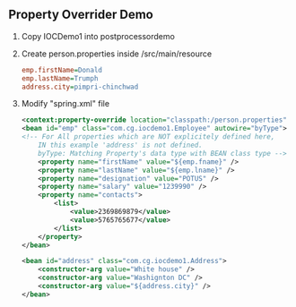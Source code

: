 ## Property Overrider Demo


1. Copy IOCDemo1 into postprocessordemo
2. Create person.properties inside /src/main/resource

    ```ini
    emp.firstName=Donald
    emp.lastName=Trumph
    address.city=pimpri-chinchwad
    ```

3.  Modify "spring.xml" file

    ```xml
    <context:property-override location="classpath:/person.properties"  />
    <bean id="emp" class="com.cg.iocdemo1.Employee" autowire="byType">
	<!-- For All properties which are NOT explicitely defined here,
		IN this example 'address' is not defined.
		byType:	Matching Property's data type with BEAN class type -->
		<property name="firstName" value="${emp.fname}" />
		<property name="lastName" value="${emp.lname}" />
		<property name="designation" value="POTUS" />
		<property name="salary" value="1239990" />
		<property name="contacts">
			<list>
				<value>2369869879</value>
				<value>5765765677</value>
			</list>
		</property>
	</bean>
	
	<bean id="address" class="com.cg.iocdemo1.Address">
		<constructor-arg value="White house" />
		<constructor-arg value="Washignton DC" />
		<constructor-arg value="${address.city}" />
	</bean>

    ```

